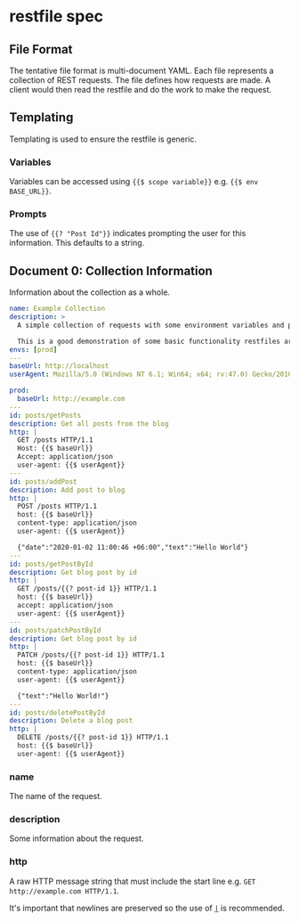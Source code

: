 # restfile spec

## File Format

The tentative file format is multi-document YAML. Each file represents a collection of REST requests. The file defines how requests are made. A client would then read the restfile and do the work to make the request.

## Templating

Templating is used to ensure the restfile is generic.

### Variables

Variables can be accessed using `{{$ scope variable}}` e.g. `{{$ env BASE_URL}}`.

### Prompts

The use of `{{? "Post Id"}}` indicates prompting the user for this information. This defaults to a string.

## Document 0: Collection Information

Information about the collection as a whole.

```yaml
name: Example Collection
description: >
  A simple collection of requests with some environment variables and prompts.

  This is a good demonstration of some basic functionality restfiles are aiming for.
envs: [prod]
---
baseUrl: http://localhost
userAgent: Mozilla/5.0 (Windows NT 6.1; Win64; x64; rv:47.0) Gecko/20100101 Firefox/47.0

prod:
  baseUrl: http://example.com
---
id: posts/getPosts
description: Get all posts from the blog
http: |
  GET /posts HTTP/1.1
  Host: {{$ baseUrl}}
  Accept: application/json
  user-agent: {{$ userAgent}}
---
id: posts/addPost
description: Add post to blog
http: |
  POST /posts HTTP/1.1
  host: {{$ baseUrl}}
  content-type: application/json
  user-agent: {{$ userAgent}}

  {"date":"2020-01-02 11:00:46 +06:00","text":"Hello World"}
---
id: posts/getPostById
description: Get blog post by id
http: |
  GET /posts/{{? post-id 1}} HTTP/1.1
  host: {{$ baseUrl}}
  accept: application/json
  user-agent: {{$ userAgent}}
---
id: posts/patchPostById
description: Get blog post by id
http: |
  PATCH /posts/{{? post-id 1}} HTTP/1.1
  host: {{$ baseUrl}}
  content-type: application/json
  user-agent: {{$ userAgent}}

  {"text":"Hello World!"}
---
id: posts/deletePostById
description: Delete a blog post
http: |
  DELETE /posts/{{? post-id 1}} HTTP/1.1
  host: {{$ baseUrl}}
  user-agent: {{$ userAgent}}
```

### name

The name of the request.

### description

Some information about the request.

### http

A raw HTTP message string that must include the start line e.g. `GET http://example.com HTTP/1.1`.

It's important that newlines are preserved so the use of [`|`](https://yaml.org/spec/1.2.2/#23-scalars) is recommended.
